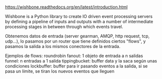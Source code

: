 https://wishbone.readthedocs.org/en/latest/introduction.html

Wishbone is a Python library to create IO driven event processing servers by defining a pipeline of inputs and outputs with a number of intermediate processing stages in between through which events travel.

Obtenemos datos de entrada (server gearman, AMQP, http request, tcp, udp...), lo pasamos por un router que tiene definidos ciertos "flows", y pasamos la salida a los mismos conectores de la entrada.

Ejemplos de flows:
  roundrobin
  fanout: 1 objeto de entrada a n salidas
  funnel: n entradas a 1 salida
  tippingbucket: buffer data y la saca según unas condiciones 
  lockbuffer: buffer para ir pasando eventos a la salida, si se pasa un límite, se tiran los nuevos eventos que lleguen

